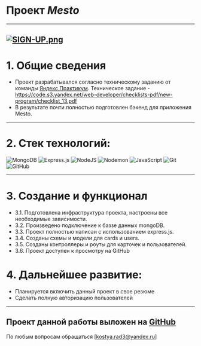 # Проект **_Mesto_**

---

## [![SIGN-UP.png](https://i.postimg.cc/445M7LPn/SIGN-UP.png)](https://kostyarad3.github.io/react-mesto-auth/)

# 1. Общие сведения

- Проект разрабатывался согласно техническому заданию от команды [Яндекс Практикум](https://practicum.yandex.ru/ "Яндекс Практикум"). Техническое задание - https://code.s3.yandex.net/web-developer/checklists-pdf/new-program/checklist_13.pdf
- В результате почти полностью подготовлен бэкенд для приложения Mesto.

---

# 2. Стек технологий:

![MongoDB](https://img.shields.io/badge/MongoDB-%234ea94b.svg?style=for-the-badge&logo=mongodb&logoColor=white)
![Express.js](https://img.shields.io/badge/express.js-%23404d59.svg?style=for-the-badge&logo=express&logoColor=%2361DAFB)
![NodeJS](https://img.shields.io/badge/node.js-6DA55F?style=for-the-badge&logo=node.js&logoColor=white)
![Nodemon](https://img.shields.io/badge/NODEMON-%23323330.svg?style=for-the-badge&logo=nodemon&logoColor=%BBDEAD)
![JavaScript](https://img.shields.io/badge/javascript-%23323330.svg?style=for-the-badge&logo=javascript&logoColor=%23F7DF1E)
![Git](https://img.shields.io/badge/git-%23F05033.svg?style=for-the-badge&logo=git&logoColor=white)
![GitHub](https://img.shields.io/badge/github-%23121011.svg?style=for-the-badge&logo=github&logoColor=white)

---

# 3. Coздание и функционал

- 3.1. Подготовлена инфраструктура проекта, настроены все необходимые зависимости.
- 3.2. Произведено подключение к баззе данных mongoDB.
- 3.3. Проект полностью написан с использованием express.js.
- 3.4. Созданы схемы и модели для cards и users.
- 3.5. Созданы контроллеры и роуты для карточек и пользователей.
- 3.6. Проект доступен к просмотру на GitHub

# 4. Дальнейшее развитие:

- Планируется включить данный проект в свое резюме
- Сделать полную авторизацию пользователей

---

## Проект данной работы выложен на [GitHub](https://github.com/kostyarad3/express-mesto-gha "GitHub Repo")

По любым вопросам обращаться [kostya.rad3@yandex.ru]
